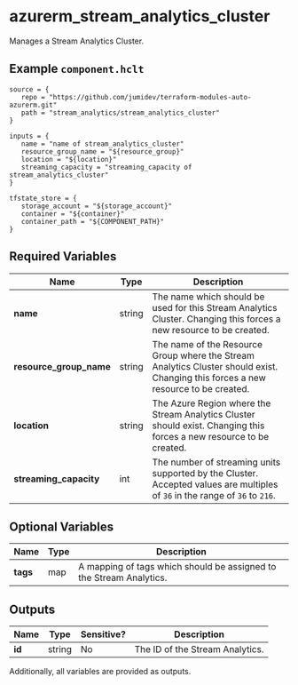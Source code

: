 # azurerm_stream_analytics_cluster

Manages a Stream Analytics Cluster.

## Example `component.hclt`

```hcl
source = {
   repo = "https://github.com/jumidev/terraform-modules-auto-azurerm.git"   
   path = "stream_analytics/stream_analytics_cluster"   
}

inputs = {
   name = "name of stream_analytics_cluster"   
   resource_group_name = "${resource_group}"   
   location = "${location}"   
   streaming_capacity = "streaming_capacity of stream_analytics_cluster"   
}

tfstate_store = {
   storage_account = "${storage_account}"   
   container = "${container}"   
   container_path = "${COMPONENT_PATH}"   
}

```

## Required Variables

| Name | Type |  Description |
| ---- | --------- |  ----------- |
| **name** | string |  The name which should be used for this Stream Analytics Cluster. Changing this forces a new resource to be created. | 
| **resource_group_name** | string |  The name of the Resource Group where the Stream Analytics Cluster should exist. Changing this forces a new resource to be created. | 
| **location** | string |  The Azure Region where the Stream Analytics Cluster should exist. Changing this forces a new resource to be created. | 
| **streaming_capacity** | int |  The number of streaming units supported by the Cluster. Accepted values are multiples of `36` in the range of `36` to `216`. | 

## Optional Variables

| Name | Type |  Description |
| ---- | --------- |  ----------- |
| **tags** | map |  A mapping of tags which should be assigned to the Stream Analytics. | 



## Outputs

| Name | Type | Sensitive? | Description |
| ---- | ---- | --------- | --------- |
| **id** | string | No  | The ID of the Stream Analytics. | 

Additionally, all variables are provided as outputs.
